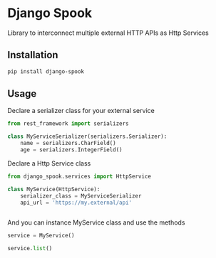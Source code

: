 # Django Spook

Library to interconnect multiple external HTTP APIs as Http Services

## Installation

```bash
pip install django-spook
```

## Usage

Declare a serializer class for your external service

```python
from rest_framework import serializers

class MyServiceSerializer(serializers.Serializer):
    name = serializers.CharField()
    age = serializers.IntegerField()
```

Declare a Http Service class

```python
from django_spook.services import HttpService

class MyService(HttpService):
    serializer_class = MyServiceSerializer
    api_url = 'https://my.external/api'
    
```

And you can instance MyService class and use the methods

```python
service = MyService()

service.list()

```